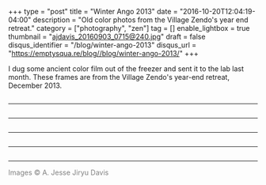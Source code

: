 +++
type = "post"
title = "Winter Ango 2013"
date = "2016-10-20T12:04:19-04:00"
description = "Old color photos from the Village Zendo's year end retreat."
category = ["photography", "zen"]
tag = []
enable_lightbox = true
thumbnail = "ajdavis_20160903_0715@240.jpg"
draft = false
disqus_identifier = "/blog/winter-ango-2013"
disqus_url = "https://emptysqua.re/blog//blog/winter-ango-2013/"
+++

I dug some ancient color film out of the freezer and sent it to the lab last month.
These frames are from the Village Zendo's year-end retreat, December 2013.

<p><img alt="" src="ajdavis_20160903_0715.jpg" /></p>
<hr />
<p><img alt="" src="ajdavis_20160903_0716.jpg" /></p>
<hr />
<p><img alt="" src="ajdavis_20160903_0717.jpg" /></p>
<hr />
<p><img alt="" src="ajdavis_20160903_0718.jpg" /></p>
<hr />
<p><img alt="" src="ajdavis_20160903_0719.jpg" /></p>
<hr />
<p><span style="color: gray">Images &copy; A. Jesse Jiryu Davis</span></p>
